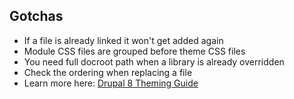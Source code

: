 ##  Gotchas

<ul class="list--biggy">
  <li class="fragment">If a file is already linked it won't get added again</li>
  <li class="fragment">Module CSS files are grouped before theme CSS files</li>
  <li class="fragment">You need full docroot path when a library is already overridden</li>
  <li class="fragment">Check the ordering when replacing a file</li>
  <li class="fragment">Learn more here: <a href="https://www.drupal.org/docs/8/theming-drupal-8/adding-stylesheets-css-and-javascript-js-to-a-drupal-8-theme">Drupal 8 Theming Guide</a></li>
</ul>
